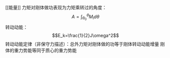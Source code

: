 [[能量]]
力矩对刚体做功表现为力矩乘转过的角度：$$A=\int_{\theta_0}^{\theta}{M_i}d\theta$$
转动动能：$$E_k=\frac{1}{2}J\omega^2$$
转动动能定律（非保守力描述）：总外力矩对刚体做的功等于刚体转动动能增量
刚体的重力势能等同于质心的重力势能
